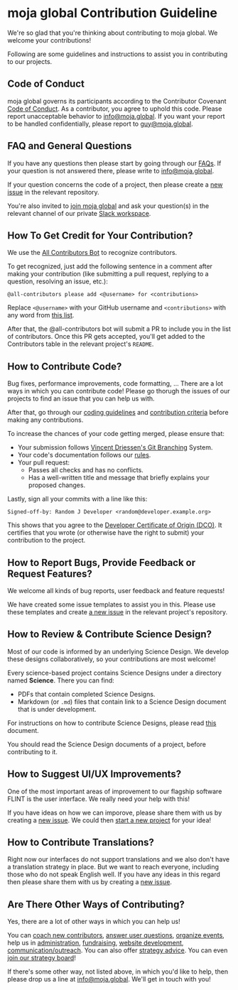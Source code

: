 # moja global Contribution Guideline

We're so glad that you're thinking about contributing to moja global. We welcome your contributions!

Following are some guidelines and instructions to assist you in contributing to our projects.


## Code of Conduct

moja global governs its participants according to the Contributor Covenant [Code of Conduct](CODE_OF_CONDUCT.md). As a contributor, you agree to uphold this code. Please report unacceptable behavior to info@moja.global. If you want your report to be handled confidentially, please report to guy@moja.global.


## FAQ and General Questions

If you have any questions then please start by going through our [FAQs](https://github.com/moja-global/.github/wiki). If your question is not answered there, please write to info@moja.global.

If your question concerns the code of a project, then please create a [new issue] in the relevant repository.

You're also invited to [join moja global](Contributing/How-to-Join-moja-global.md) and ask your question(s) in the relevant channel of our private [Slack workspace](https://mojaglobal.slack.com/).


## How To Get Credit for Your Contribution?

We use the [All Contributors Bot](https://allcontributors.org/) to recognize contributors.

To get recognized, just add the following sentence in a comment after making your contribution (like submitting a pull request, replying to a question, resolving an issue, etc.):

```
@all-contributors please add <@username> for <contributions>
```

Replace `<@username>` with your GitHub username and `<contributions>` with any word from [this list](https://allcontributors.org/docs/en/emoji-key).

After that, the @all-contributors bot will submit a PR to include you in the list of contributors. Once this PR gets accepted, you'll get added to the Contributors table in the relevant project's `README`.


## How to Contribute Code?

Bug fixes, performance improvements, code formatting, ...
There are a lot ways in which you can contribute code!
Please go thorugh the issues of our projects to find an issue that you can help us with.

After that, go through our [coding guidelines](Governance/Coding-Guidelines.md) and [contribution criteria](Governance/Contribution-Criteria.md) before making any contributions.

To increase the chances of your code getting merged, please ensure that:
* Your submission follows [Vincent Driessen's Git Branching](https://nvie.com/posts/a-successful-git-branching-model/) System.
* Your code's documentation follows our [rules](Contributing/How-to-Document-Your-Contribution.md).
* Your pull request:
    * Passes all checks and has no conflicts.
    * Has a well-written title and message that briefly explains your proposed changes.

Lastly, sign all your commits with a line like this:

```
Signed-off-by: Random J Developer <random@developer.example.org>
```

This shows that you agree to the [Developer Certificate of Origin (DCO)](https://developercertificate.org/). It certifies that you wrote (or otherwise have the right to submit) your contribution to the project.


## How to Report Bugs, Provide Feedback or Request Features?

We welcome all kinds of bug reports, user feedback and feature requests!

We have created some issue templates to assist you in this. Please use these templates and create [a new issue](https://help.github.com/en/github/managing-your-work-on-github/creating-an-issue) in the relevant project's repository.


## How to Review & Contribute Science Design?

Most of our code is informed by an underlying Science Design. We develop these designs collaboratively, so your contributions are most welcome!

Every science-based project contains Science Designs under a directory named **Science**. There you can find:
* PDFs that contain completed Science Designs.
* Markdown (or `.md`) files that contain link to a Science Design document that is under development.

For instructions on how to contribute Science Designs, please read [this](Contributing/How-to-Contribute-Review-Science-Design.md) document.

You should read the Science Design documents of a project, before contributing to it.


## How to Suggest UI/UX Improvements?

One of the most important areas of improvement to our flagship software FLINT is the user interface. We really need your help with this!

If you have ideas on how we can imporove, please share them with us by creating a [new issue]. We could then [start a new project](Contributing/How-to-Start-a-New-Project.md) for your idea!


## How to Contribute Translations?

Right now our interfaces do not support translations and we also don't have a translation strategy in place. But we want to reach everyone, including those who do not speak English well. If you have any ideas in this regard then please share them with us by creating a [new issue].


## Are There Other Ways of Contributing?

Yes, there are a lot of other ways in which you can help us!

You can [coach new contributors](Contributing/How-to-Coach-New-Contributors.md), [answer user questions](Contributing/How-to-Answer-User-Questions.md), [organize events](Contributing/How-to-Organise-Events.md), help us in [administration](Contributing/How-to-Assist-with-Admin.md), [fundraising](Contributing/How-to-Assist-with-Fundraising.md), [website development](Contributing/How-to-Improve-the-Website.md), [communication/outreach](Contributing/How-to-Assist-with-Comms.md). You can also offer [strategy advice](Contributing/How-to-Provide-Strategic-Advice.md). You can even [join our strategy board](Contributing/How-to-Join-the-Strategy-Board.md)!

If there's some other way, not listed above, in which you'd like to help, then please drop us a line at info@moja.global. We'll get in touch with you!

[new issue]: https://github.com/moja-global/About_moja_global/issues/new/

